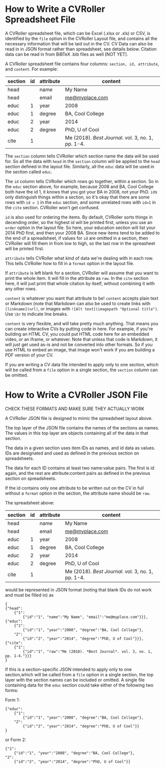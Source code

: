 How to Write a CVRoller Spreadsheet File
========================================

A CVRoller spreadsheet file, which can be Excel (.xlsx or .xls) or CSV, is identified by the `file` option in the CVRoller Layout file, and contains all the necessary information that will be laid out in the CV. CV Data can also be read in in JSON format rather than spreadsheet, see details below. Citation data can be read in from BiBTeX .bib files as well [NOT YET].

A CVRoller spreadsheet file contains four columns: `section, id, attribute`, and `content`. For example:

|section | id | attribute | content               |
|--------|----|-----------|-----------------------|
| head   |    | name      | My Name               |
| head   |    | email     | me@myplace.com        |
| educ   | 1  | year      | 2008                  |
| educ   | 1  | degree    | BA, Cool College      |
| educ   | 2  | year      | 2014                  |
| educ   | 2  | degree    | PhD, U of Cool        |
| cite   | 1  |           | Me (2018). *Best Journal*. vol. 3, no. 1, pp. 1-4.|

The `section` column tells CVRoller which section name the data will be used for. So all the data with `head` in the `section` column will be applied to the `head` section defined in the layout file. Similarly, all the `educ` data will be used in the section called `educ`.

The `id` column tells CVRoller which rows go together, within a section. So in the `educ` section above, for example, because 2008 and BA, Cool College both have the id 1, it knows that you got your BA in 2008, not your PhD. `id`s only distinguish things within a section, so it's okay that there are some rows with `id = 1` in the `educ` section, and some unrelated rows with `id=1` in the `cite` section. CVRoller won't get confused.

`id` is also used for ordering the items. By default, CVRoller sorts things in decending order, so the highest id will be printed first, unless you use an `order` option in the layout file. So here, your education section will list your 2014 PhD first, and then your 2008 BA. Since new items tend to be added to the end of a spreadsheet, if values for `id` are omitted in a section, then CVRoller will fill them in from low to high, so the last row in the spreasheet will be printed first.

`attribute` tells CVRoller what kind of data we're dealing with in each row. This tells CVRoller how to fill in a `format` option in the layout file. 

If `attribute` is left blank for a section, CVRoller will assume that you want to print the whole item. It will fill in the attribute as `raw`. In the `cite` section here, it will just print that whole citation by itself, without combining it with any other rows.

`content` is whatever you want that attribute to be! `content` accepts plain text or Markdown (note that Markdown can also be used to create links with `[linkname](url)`, or images with `![Alt text](imagepath "Optional title")`. Use `\br` to indicate line breaks.

`content` is very flexible, and will take pretty much anything. That means you can create interactive CVs by putting code in here. For example, if you're building an HTML CV, you could put HTML code here for an embedded video, or an iframe, or whatever. Note that unless that code is Markdown, it will just get used as-is and not be converted into other formats. So if you use HTML to embed an image, that image won't work if you are building a PDF version of your CV.

If you are writing a CV data file intended to apply only to one section, which will be called from a `file` option in a single section, the `section` column can be omitted.

How to Write a CVRoller JSON File
========================================

CHECK THESE FORMATS AND MAKE SURE THEY ACTUALLY WORK

A CVRoller JSON file is designed to mimic the spreadsheet layout above. 

The top layer of the JSON file contains the names of the sections as names. The values in this top layer are objects containing all of the data in that section.

The data in a given section uses item IDs as names, and id data as values. IDs are designated and used as defined in the previous section on spreadsheets.

The data for each ID contains at least two name:value pairs. The first is id again, and the rest are attribute:content pairs as defined in the previous section on spreadsheets.

If the id contains only one attribute to be written out on the CV in full without a `format` option in the section, the attribute name should be `raw`.

The spreadsheet above:

|section | id | attribute | content               |
|--------|----|-----------|-----------------------|
| head   |    | name      | My Name               |
| head   |    | email     | me@myplace.com        |
| educ   | 1  | year      | 2008                  |
| educ   | 1  | degree    | BA, Cool College      |
| educ   | 2  | year      | 2014                  |
| educ   | 2  | degree    | PhD, U of Cool        |
| cite   | 1  |           | Me (2018). *Best Journal*. vol. 3, no. 1, pp. 1-4.|

would be represented in JSON format (noting that blank IDs do not work and must be filled in) as

```
{
{"head":
    {"1":
	    {"id":"1", "name":"My Name", "email":"me@myplace.com"}}},
{"educ":
    {"1":
	    {"id":"1", "year":"2008", "degree":"BA, Cool College"},
	"2":
	    {"id":"2", "year":"2014", "degree":"PhD, U of Cool"}}},
{"cite":
    {"1":
	    {"id":"1", "raw":"Me (2018). *Best Journal*. vol. 3, no. 1, pp. 1-4."}}}
}
```

If this is a section-specific JSON intended to apply only to one section,which will be called from a `file` option in a single section, the top layer with the section names can be included or omitted. A single file containing data for the `educ` section could take either of the following two forms:

Form 1:

```
{"educ":
    {"1":
	    {"id":"1", "year":"2008", "degree":"BA, Cool College"},
	"2":
	    {"id":"2", "year":"2014", "degree":"PhD, U of Cool"}}
}
```

or Form 2:

```
{"1":
    {"id":"1", "year":"2008", "degree":"BA, Cool College"},
"2":
    {"id":"2", "year":"2014", "degree":"PhD, U of Cool"}}
```